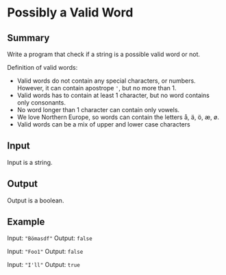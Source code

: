 # Possibly a Valid Word



## Summary

Write a program that check if a string is a possible valid word or not.

Definition of valid words:

* Valid words do not contain any special characters, or numbers. However, it can contain apostrope `'`, but no more than 1.
* Valid words has to contain at least 1 character, but no word contains only consonants.
* No word longer than 1 character can contain only vowels.
* We love Northern Europe, so words can contain the letters å, ä, ö, æ, ø.
* Valid words can be a mix of upper and lower case characters

## Input

Input is a string.

## Output

Output is a boolean.

## Example

Input: `"Bömasdf"`
Output: `false`

Input: `"Foo1"`
Output: `false`

Input: `"I'll"`
Output: `true`
